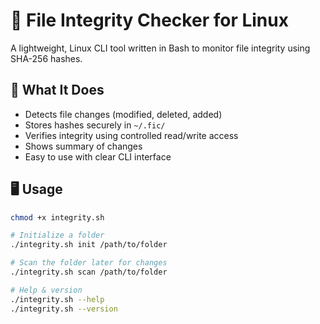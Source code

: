 # 🔐 File Integrity Checker for Linux

A lightweight, Linux CLI tool written in Bash to monitor file integrity using SHA-256 hashes.

## 🧠 What It Does

- Detects file changes (modified, deleted, added)
- Stores hashes securely in `~/.fic/`
- Verifies integrity using controlled read/write access
- Shows summary of changes
- Easy to use with clear CLI interface

## 🖥️ Usage

```bash
chmod +x integrity.sh

# Initialize a folder
./integrity.sh init /path/to/folder

# Scan the folder later for changes
./integrity.sh scan /path/to/folder

# Help & version
./integrity.sh --help
./integrity.sh --version
